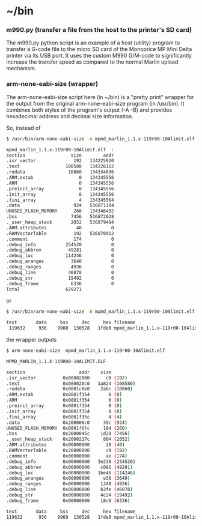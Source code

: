 # ~/bin
### m990.py (transfer a file from the host to the printer's SD card)

The m990.py python script is an example of a host (utility) program to transfer a G-code file to the micro SD card of the Monoprice MP Mini Delta printer via its USB port. It uses the custom M990 G/M-code to significantly increase the transfer speed as compared to the normal Marlin upload mechanism. 

### arm-none-eabi-size (wrapper)

The arm-none-eabi-size script here (in ~/bin) is a "pretty print" wrapper for the output from the original arm-none-eabi-size program (in /usr/bin). It combines both styles of the program's output (-A -B) and provides hexadecimal address and decimal size information.

So, instead of

```sh
$ /usr/bin/arm-none-eabi-size -A mpmd_marlin_1.1.x-119r00-10Alimit.elf

mpmd_marlin_1.1.x-119r00-10Alimit.elf  :
section                 size        addr
.isr_vector              192   134225920
.text                 108580   134226112
.rodata                10860   134334696
.ARM.extab                 0   134345556
.ARM                       0   134345556
.preinit_array             0   134345556
.init_array                8   134345556
.fini_array                4   134345564
.data                    924   536871104
UNUSED_FLASH_MEMORY      260   134346492
.bss                    7456   536872028
._user_heap_stack       2052   536879484
.ARM.attributes           40           0
.RAMVectorTable          192   536870912
.comment                 174           0
.debug_info           254520           0
.debug_abbrev          49281           0
.debug_loc            114246           0
.debug_aranges          3640           0
.debug_ranges           4936           0
.debug_line            46078           0
.debug_str             19492           0
.debug_frame            6336           0
Total                 629271
```

or


```sh
$ /usr/bin/arm-none-eabi-size -B mpmd_marlin_1.1.x-119r00-10Alimit.elf

text	   data	    bss	    dec	    hex	filename
 119632	    936	   9960	 130528	  1fde0	mpmd_marlin_1.1.x-119r00-10Alimit.elf
```

the wrapper outputs

```sh
$ arm-none-eabi-size  mpmd_marlin_1.1.x-119r00-10Alimit.elf

MPMD_MARLIN_1.1.X-119R00-10ALIMIT.ELF

section                    addr    size
.isr_vector          0x08002000      c0 (192)
.text                0x080020c0   1a824 (108580)
.rodata              0x0801c8e8    2a6c (10860)
.ARM.extab           0x0801f354       0 (0)
.ARM                 0x0801f354       0 (0)
.preinit_array       0x0801f354       0 (0)
.init_array          0x0801f354       8 (8)
.fini_array          0x0801f35c       4 (4)
.data                0x200000c0     39c (924)
UNUSED_FLASH_MEMORY  0x0801f6fc     104 (260)
.bss                 0x2000045c    1d20 (7456)
._user_heap_stack    0x2000217c     804 (2052)
.ARM.attributes      0x00000000      28 (40)
.RAMVectorTable      0x20000000      c0 (192)
.comment             0x00000000      ae (174)
.debug_info          0x00000000   3e238 (254520)
.debug_abbrev        0x00000000    c081 (49281)
.debug_loc           0x00000000   1be46 (114246)
.debug_aranges       0x00000000     e38 (3640)
.debug_ranges        0x00000000    1348 (4936)
.debug_line          0x00000000    b3fe (46078)
.debug_str           0x00000000    4c24 (19492)
.debug_frame         0x00000000    18c0 (6336)

text	   data	    bss	    dec	    hex	filename
119632	    936	   9960	 130528	  1fde0	mpmd_marlin_1.1.x-119r00-10Alimit.elf
```
